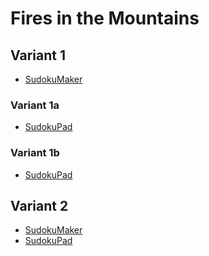 # Fires in the Mountains
## Variant 1

* [SudokuMaker](https://sudokumaker.app/?puzzle=N4IgZg9gTgtghgFwGoFMoGcCWEB2IBcIAjAHQCsJADCADQgAOArgF7MA2KBoOcMnhAMUxQU6AASYcYhAAsUYgLIRGOBHEnpaIOI1nQCIAMIyomdABUI9GegDWmLQGMIMPqoOAiAjEA5aPDZiAMqMACYQtoxiUIwc4nD09GwAniQAOjhe5nJiAOamIRJxYmxwOCHojvEoNGIA7jIQ6PIhmDmYCOIhoo6mAEbysvIoHABuiNhSABREElKDYmNsHElivRAICC41AJxiuNLZMMqq6nNWAJRpGWJZaPJmYigAHnCOCMl7OPJgwiiJr-cxI8RmgVlAILUas42IwYFJSgU1k8xAjPo9XjJHqNxrgSGIhCJ-o5RCiRGIviCoGj5qZKSiygcUCtKlJ%2BgtQeSUHAqZsUat8jlqqtdIyVtz5BS0Gi4PzMCFBXjbgs4DD5BAwHyfoSSsTCp95EcybJShIOmIWm0EFcvAARKBwWp82lS2Tgxg5THzPJymrGhB6k3QPQ5XAqj7Qc2YOAhnhLZm4L5vFAFdAIEQIRyY9ViYlLdA1HDrHPg9BYHA5U1NNhgAtF3r2nCZyQV1GF-2bRhN8uV4YaoMNGNhlJiADqiClLLbYjAbAhYkY9EZYiOKjUkkV2UWjHu8KimDpuYCD1w8li4mNUnanVa7WtYjtDr59EQnpMyg9S%2B9IRqIzM7Wb6KZtOvxEkMLxvOGjZCqm3IIABqIoGUAH7DKWp-DqQo9I0ZYVjS%2B5ShAdJckB9ZyoKjzge8Ky4LqrYoO0chUvWpRdhWhY8sorE9tWexQMGoZxrxkbRgJyR4r4OZsJgMC9PBSwQsm%2BA3NkLRgGAdxQXsGpwCEABWAKqJGlpxLO3bzM%2Bsh6lOMitIxBwmgATHiABK%2BEYPSBQWTYxbYYBWaDFSzgwIkKAIMMSS%2BnIKxhDgADk-oiDOKBvGIMgqhqtRwCsvSvLYHmMmSDyFrK8pqnSumMKm9KPAy2Z4ZSd4AEKqqS4K1OIkgtJUYV8plYVQGAYY1PUdxLhaV6zIyUiHiZuC4dk3JteayUiHATSrCshoDGlUikKO44DWGcRks%2BfFaUuzpQHiACCSx1Adg15qS8htCCOBNW1UgiG8pQ5LEsxdeOJWCuIhEutkl13kgKrbqDGozZNlQg2I6CwtIEBLjgsL9FSkhLpsi4cGA-rOFAXxUnV2RIygJBOMMbCaPgADaoBbvwAAsAC%2BNCszD-DbNzvOqgQRCCyAbMEA5YsS-gADM0t8wQZAK8L%2BAAGwq9uBAAOya-wAAcesEPLPPi4r%2BCG6bMu61b5sa7bqtcw7Wv4ALzv8KL7tK0b%2BBS17vs%2B8r-v20LLs26HBs%2B57EfGz7Tsx67PuWwn4dm6rbsJ9Hacu37Cch9n-BBwnJsJ-HBfe8HPsl%2BX%2BBlzLGc18nNepzLuc11nMsd%2Bbbcy3X5tF83Vc%2Bw3MtNzL%2Bf11HPs9%2BbY-9z7Lfm33qsT%2Bb1fW0P-tz%2BnPur4709T-7A-j3Hgeb5nB9b8PC%2BcwAunQzg4Km9qSB0BAsyACBJPQ-CUGLX8-xFnQEQbRcCMyZpQGgkDIFEBoLA2BDkaCIMQdAqBcD0EIKQVg1BMCMFYOQTQWWhDiHsxoKQ0hZAaCUMoUQ2hZD6EUKoUwuhRDyH0OoUwtWNAuFcO1jQPhfD9Y0CEUInh3D%2BESMEcI6RYjeGSOkSI2%2BYseB8AMIEWcjoApHD4P1dASlLpaAAfwWWlBIEgHQBoggaZtx0C0S4UKaBwFMyIJQhytDYGy22GQvhZA%2BFqzILfe%2B5iv4cC4CAaE%2BhCAAGIiDszgL0NScAiCGJso4WwXxSwEEoCQIhIBegxF6M5HSmBKpZJIFzZRvB%2BAgAAKJPDTDKEBEwlJoVApoWx39jGUEoeE%2Bm4D2aQModrahRCHI%2BMoUQBBlC1bbCCamJIoT8CgAiVAAwUTTEbMoLLWWWh1RgCaAgMpot-6dJFhsugXQfg4H-LgMJKjqleS0JIJghzmagDlAYPIyh6DtJACUfobADAAHE3Q-K0KdXgjNQBGIMPaWoIBOZ3zoDlNJiEQhhJhYQZwXQnAQBxYQSAVJJiPyql8hc51nm6BIGSn55x0jAHSECTAGpJg0pIDNEgHByyWQAHwAF4xAOTpVIIE04IyTDGLjMQAqiAAG4JBiAADy5FBeyvpnLEI5FkPKzAABqXVwrRWiqYKwDgJAdIhEMGAhpr8rXBRPKoSYXxHQKDgE8aSsIbTMvUiIKCdr6AOoQJMWK8AniqTALFGoiCVXfLVXmJmmAAC0RB74xoXHGhmCbb7nGFZzBFD8XABq%2BKocBSi6CUteaAGl4Dll9PfmQIhZBEFq1gWrSBMzuFCO1gI3hQzSHayIWrChlD2ZcPZnw9mQj2ZeIGWQjxiDtlINIQ5CZciuEjrgUQogiDJlIJgV4hyQixlBJliABFZbgkLP4MARFpt7kGCtegHRmBHDFEkKIJSjyOmAN9ucv576nGgCeGUnpSRjbkDFsB-ApBQPgYHlBmDdAwO%2Bwg6bKDTlYMofg5LcgSGRaoaA3BvD0GCMgCg%2BzXDIBkMwcgwQCjmHsnYfwBQBjpGoNq0o8hxjtH8Da04yBnjfHMM0bQzrfjWGeMccwxhyT4nZZsaVnJhTzHxP0Z4-R4janRO13Eyxnj8nMN6e0xh4jRnCMkcM8pxDVGCBSZ49Z5DQn7Pif1spkzNmLbKYM8R1zTGNMed8zxljPnlPBY8057TUniMRfM1FjzdntNCeIwl8zSWPNmbIwQXzpmIOBLoPMxZ0LUnpNEIzbJLiC2zlWdE7W%2Btav1bgAiypqjCCkVKr8zFDlTGIIYNySF79oWnMIN9NQ5ZQl0FqHKWQ%2BGelyFsq87JPXfqLLMc-cIKARxTZkGUygPW1u2GqVE-WWzjv6zUloH4Sw1nHdlqdtWatz35aSDJCADN35MxMyxwJzXql9TQI9N737%2BBdd23QCFMAa2fyG9oKAbUtBcq1dt-A2TZaza5CEQImBmC-xIEtsbxiKvBPBAdzbIRpvI6oFwon621mUF6GQfWvRtjnboJdwF0S1Kc7APmwbP6Ydw7oAj8nKO0c6Ux9jspeO-rA5XfltM63SfC8p3L4nh26cM6Zyz8AmArsc659zpF5jntrDe8zJm5D75M0HXA77d6qkPsaM%2B191M9FiHsEsKUvQVgSyB5LUxsDwnRlEANmuIB9Z0zzO-BypDtlloTmHiPpuPs0PZnH0PRAdkPzrczByXDUdp9PS4xP4DBEF-NiAbWxf35EC4UQbWZfVbEAclX5m0yG8uxANsFvzjSEuPb9UyZ3eyBeLbf3gwles%2BR%2BZmrURsyfbEGoJPpP3b%2BH6zH4QIgi-elT6ZtrSB2s5-%2Byb937WsDjvr4X0PwdDkL%2BxKH82lN8-N-d-ZtQ1P8-2Yv-XQE%2BfZAX8%2BLVlvy3xmnfjVkHXfyP2fyXxL0QQHVvwe2gNAOmUAPny70QOZm1n7R-yP0z23yTwXVv0-3QOcXgRvyf1wJAJz0gQckfyPwnzwPAUgUP3jzr273gUoFv2SWIKICPXryf2b24IPTXyfy4IYPflljzz4LoO7zVh7QvwoOz3N1YQgPj3oMoPN03VvwELEJzy8Vuwv3D2IIcmQVlngJf0QTIFoJYO0PUN8SoWEKPxsMUJMUISsNDxXRf0gXZlgWnQMO708TIWELmRCWvU-meErXCVe0iRAHWU2WoG5kD0FDCRWVpziKazvkRSAA)

### Variant 1a

* [SudokuPad](https://sudokupad.app/zw4p0antec)

### Variant 1b

* [SudokuPad](https://sudokupad.app/wg3bunkap6)

## Variant 2

* [SudokuMaker](https://sudokumaker.app/?puzzle=N4IgZg9gTgtghgFwGoFMoGcCWEB2IBcIAjAHQCsJADCADQgAOArgF7MA2KBoOcMnhAMUxQU6AASYcYhAAsUYgLIRGOBHEnpaIOI1nQCIAMIyomdABUI9GegDWmLQGMIMPqoOAiAjEA5aPDZiAMqMACYQtoxiUIwc4nD09GwAniQAOjhe5nJiAOamIRJxYmxwOCHojvEoNGIA7jIQ6PIhmDmYCOIhoo6mAEbysvIoHABuiNhSABREElKDYmNsHElivRAICC41AJxiuNLZMMqq6nNWAJRpGWJZaPJmYigAHnCOCMl7OPJgwiiJr-cpCgRmgVlAILUas42IwYFJSgU1k8xAjPo9XjJHqNxrgSGIhCJ-o5RCiRGIviCoGj5qZKSiygcUCtKlJ%2BgtQeSUHAqZsUat8jlqqtdIyVtz5BS0Gi4PzMCFBXjbgs4DD5BAwHyfoSSsTCp95EcybJEBIOmIWm0EFcvAARKBwWp82lS2Tgxg5THzPJymrGhB60p7KB6HK4FUfaDmzBwUM8JbM3BfN4oAroBAiBCOTHqsTEpboGo4da58HoLA4HKmppsMCF4u9e04LOSSuoov%2BzaMZsVqvDDXQENh%2BN4gDqiClLPbYjAbAhYkY9EZYiOKjUkkV2UWjEBTswdLzAQeuHksXEfqrUct1rEdodfPoiE9JmUHqXJTKFSqNRGZnaLfRWbTr8RJDC8bwRk2QpptyCD-qiKBlP%2B%2Bwylqfw6kKPSNOWlY0nuUoQHSXKAQ2cqCo8YHvCsuC6m2KDtHIVINqU3aVkWPLKCxvY1kGg5xhGVItDGQ7JHivi5mwmAwL0cFLBCKb4EuLRgGAdyQXsGoWu0cSzj28wPrIepTjIrQMQcgYAEx4gASnhGD0gU%2Bk2CWWEAdmgxUs4MCJCgCDDEkvpyCsYQ4AA5P6IgzigbxiDIKoarUcArL0ry2PZjJkg8RayvKap0gAVowab0o8DI5jKzpQNeABCqqkuCtTiJILSVL5fIJb5UBgOGNT1HcimtFpsxLge2m4Dh2TcvV5pRSIcBNKsKyGgMsVSKQYhjh1XX5qS8gPsG6lLhVeIAIJLHU46deGcRkm0II4NV9VSCIbylDksSzM147ZYK4gES62RHekXhICq26-RqI1DZUP1iOgsLSBAS44LC-RUpIS6bIuHBgP6zhQF8VI5vM0MoCQTjDGwmj4AA2qAW78AAHAAvjQdOg-wABsLNs6qBDmdzID0wQRAC0L%2BAACyi%2BzBBkFLvP4AAzHL24ENsyv8AA7OrBCS6zgvS-gst62LWvGwbatm-LSuWyr%2BD8zbnPa-gIsOwQzOu4rTsWzztsuz7mtO%2B7-sEFzHtG8HEtO-bEfR-r8tB3Htve4n-DhynIdO6bEd%2B%2Bnnse7rEdZ7n1sR2nYsF7nsdiznYvJ2LCdi6HEdN7nNcGxXYsl7ndcGw3BtF2LVcG2Xw9R07XeN07bfyx3veZ17U9O7P8st-X88ez38tD-LI9WwvHsD3PHvb7bu%2B2xP7dO6vBsiwAunQzg4Gm9qSB0BC0yACBJPQ-CUALX8-2FnQEQbRcBU2ppQGgkDIFEBoLA2B5kaCIMQdAqBcD0EIKQVg1BMCMFYOQTQBWhDiHixoKQ0hZAaCUMoUQ2hZD6EUKoUwuhRDyH0OoUwjmNAuFcI1jQPhfCGY0CEUInh3D%2BESMEcI6RYjeGSOkSI2%2BAseB8AMIEWcjp3JHD4B1dACkKpaAAfwBWlBIEgHQBogg6Ztx0C0S4HyaBwHUw5kQsg1CuHiyEQrbYhCEFEKIJQjWt977mK-hwLgIBoT6EIAAYiIOLOAvRlJwCIIY4yjhbBfDLAQSgJAiEgF6DEXoVk4AtEKjkkgktlG8H4CAAAok8dM5UUCgJwApVCIFNC2O-sYyglDIkU3AZAhWlDxaQI5rAjWfCOajK4UQZB4sQlpiSOE-AoAolQAMDE0xOzKDmTAFodUYAmgIAqSLapqjCAAAVHyGJ6cLHZdAug-BwH%2BXAESVG1McloSQTBTk01AHKAweRlD0C6SAEo-Q2AGAAOJujBVoPavAqagCMQYe0tQQBMyZiE5KGSEIhAiWiwgzguhOAgGSwgAB6KlYg6mqAnBS5aJpOm5jAU01%2BbKvLHlUOIBipM6UkByCQfA6RIBUkmI-IqIKFwHV%2BboIV8L0DnDEMAdIYgxA0qlf6T5YgAC8MVhg-wwCQFRLYhU%2BUMIMm03RTD0FgrgSYMr6AkBGucdVEgNROvha6wZJAOAVgMnqg15l3VSA1WIJgrAOAkFKSEQw7KX6qATdyr4qhJhfEdAoOATxJKwhtJgZSqliQpvoDyhAkwQrwCeEpMAIUaiINyD6kaED75NtBb6-M1MiC33OGGpm6QaWDtpVG9gpM40Jqfhy5NLgy1porZmoINTggwFLeWyYw6I1hWyCgAAjowFUABaOGMA2VTqTQgetm6NXyqtM69AJB4D0G9aC-VAA%2BMQkw1U4BpRGjVnyFJyDYMah9ZqKwWoQFa-MNqKh2odTgF9C5O2U3ODQa9EaRoKWdch9A6GmZ9s3X2rFD9Z3lvAUougt6In3vfuswZ78YEhLFiAYjdH8zv3gZQJjBsWMCxGhxmBPa6DMdYwM9jNMiDwPMtx%2BWvG9b8Yk8goTuc5Nscpu-cyCDpPCZ46JhT1NzLIIVjJ22qmxPqZpuZIh5lFk6dk3p%2BjlnSHmTICZ2pDnxMGcoeZDmbmDAeYswZrhIy-OEAC%2BAkZZDbMqfC%2B-cW5DjN2dM7Fmm4tWHaZi3xxz1NxaILIMpkTWXPP5e4VxpL7miuBY5uMgrunKvgImfwsrmX5PZY1pAjW2xQtmf051-hDNuspephrIRUzBv1fflM-hvnyv%2BYmzTDWPCgmzbC-N5x0yZstbUw1nhrmVs9eyzM7h0XCutc8xzChe2tvmfAW4shm3Tvbbi8F5b139MKz4QrAb%2B2htfcIV1n7a3vFkOa4VijoSVn8GANivWnyDAJvQDozAjhiiSG%2BJGb53TAF20eRCtHTjQBPAqf0pIxOBZE%2BduQOgpP8C5LThT0gJPhbkHJ3zKnIAaeM9Z4rdnnOWd6wpwrXnbP6c62F3bfnhOZbi8sqL-AHMZeS5ABTjWiu5cMzV9zjXTOefq-F%2BLJXKv9eG5DsbuXCudcUHN%2BLi33PVc69twLgg9vqfO5N-gF3HO3bu4t67-A2vudW79wHp3Etxch6l2HnX9vudC%2Bj%2B72XfuY%2Bh8Z0n93qevfy-T%2BLq33OM804N3LxPmfC%2Bx7N9zwvfvS-BLoMs1ZqL0mZNEFTXJASSOzk2bEkb3eGYazgFii5tSqoClEHc7H5lTGIIYNyZFtHP73MIM9NQFZwl0FqHKWQzP%2BlyBMv83JU-XqrLMc-cIKARwb5kBUvZtf0yn62QzSgX3KAM2UloH4Sx7%2BP4fwzDmHNRPEpACX0P04DXwvy3zoB3w9D3xIAPxX34G2GP1v1sDPzANpyoCnxP2QM-yfxfwOToHf2hViQfxwN-yxSWSSCkggEC2piD1l3vmpjjzIXIHoNT19x7Qo24BqQMA2jQC2nUyx34An2v2n3tBgHAVRQX20CgHqi0ADRyE3zQMixADkFKUCEwGYF-hgLoGAOFiUMwJQJCAUNyUoC4VCXBCwNiUoF6DIAZl6G2Ff3wMwA-1iWUlcNcLINrwoLWGoL4SExyzIWCUH3h0aCRxRxJj0TEHsCWClF6BWCFgEL5lMVgUiRjFHwBRUwVnJk80QWMydhAHFiyMCwVloUWTyIKIfmyzGTIR7TyMyIqM83Fi4TcQ4JU3KJu0m1gQfxaOYzIEKPASICEXMiCTyN6PqMCyIH8VKI9hAD-zGPARcyQV8zyNmPaJpg5h8RG26J41GNWIYJ8U8S2NkxWP03Fj4TICWOmO2D6LiyoUONM0k2uJpki3izuNqQeLmPfgu24VczyKs0eOG2kSIGGOmJs3%2BNyzIVcRqOmKBLBJ8TIC41%2BLaN60QQ1iIQ1imIjhAFBI%2BLWKW24QG1%2BJ2P02q24VgQ5mkzyPeN2LIDOKETIC60pNSRxOGw6wZOhKZN2I1kCV4WBMxKJOyzIFIRcVeIMCuOZLmUoSIAuMxKpP0ysyQQxJUwmP%2BIVg8R%2BOmIZhVM%2BwJOhP5OyMgXMh8RMRFMIHmRVNgQVgpOmNVP%2BNwSIEEzgTZMxJc3%2BPmSQS0yUSWTCSh0-meH%2BXWSoOiRAG2V2WoBZhSMFAiQ2S2VDLDOxSUSZiAA)
* [SudokuPad](https://sudokupad.app/qd095gl0st)
